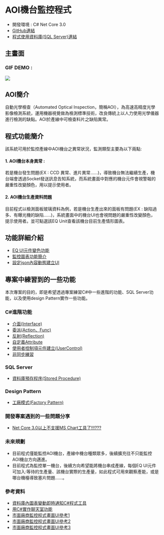 # AOI機台監控程式
- 開發環境 : C# Net Core 3.0
- [GitHub連結](https://github.com/Guang-Chiun/MonitorSystem)
- [程式使用資料庫(SQL Server)連結](https://drive.google.com/file/d/1xvTrdltPyeFT5Z-mevcanZZjB6h7T2AH/view)


## 主畫面
### GIF DEMO : 
![](https://i.imgur.com/MPB9q5U.gif)


## AOI簡介
自動光學檢查（Automated Optical Inspection，簡稱AOI），為高速高精度光學影像檢測系統，運用機器視覺做為檢測標準技術，改良傳統上以人力使用光學儀器進行檢測的缺點。AOI於產線中可檢查料片之缺陷異常。


## 程式功能簡介
該系統可用於監控產線中AOI機台之異常狀況，監測類型主要為以下兩點:


#### 1. AOI機台本身異常 : 
若是機台發生問題(EX : CCD 異常、進片異常......)，導致機台無法繼續生產，機台端會透過Socket發送訊息告知系統，而系統畫面中對應的機台元件會視警報的嚴重性改變顏色，用以提示使用者。

#### 2. AOI機台生產資料問題
目前程式以檢測面板玻璃資料為例，若是機台生產出來的面板有問題(EX : 缺陷過多、有曝光機的缺陷......)，系統畫面中的機台UI也會視問題的嚴重性改變顏色，提示使用者。並可點選該EQ Unit查看該機台目前生產情形圖表。


## 功能詳細介紹
- [EQ UI元件變色功能](https://hackmd.io/@TaNq7dHGRLWgeV6SVPERyQ/HytbFwXNt)
- [監控圖表功能簡介](https://hackmd.io/@TaNq7dHGRLWgeV6SVPERyQ/r1-5IfVVF)
- [設定json內容動態建立UI](https://hackmd.io/@TaNq7dHGRLWgeV6SVPERyQ/rkIz4E4VK)

 
## 專案中練習到的一些功能
本次專案的目的，即是希望透過專案練習C#中一些進階的功能、SQL Server功能，以及使用design Pattern實作一些功能。

### C#進階功能
- [介面(Interface)](https://hackmd.io/@TaNq7dHGRLWgeV6SVPERyQ/By_wtSVNt) 
- [委派(Action、Func)](https://hackmd.io/@TaNq7dHGRLWgeV6SVPERyQ/Hkc7aIVVt)
- [反射(Reflection)](https://hackmd.io/@TaNq7dHGRLWgeV6SVPERyQ/BJgLdP4Vt)
- [自定義Attribute](https://hackmd.io/@TaNq7dHGRLWgeV6SVPERyQ/SJGW0o44K)
- [使用者控制項元件建立(UserControl)](https://hackmd.io/@TaNq7dHGRLWgeV6SVPERyQ/r1LzsCH4F)
- [非同步練習](https://hackmd.io/@TaNq7dHGRLWgeV6SVPERyQ/By6HCyI4F)


### SQL Server
- [資料庫預存程序(Stored Procedure)](https://hackmd.io/@TaNq7dHGRLWgeV6SVPERyQ/r1BqygLNY)

### Design Pattern
- [工廠模式(Factory Pattern)](https://hackmd.io/@TaNq7dHGRLWgeV6SVPERyQ/Hyy_VgL4K)

### 開發專案遇到的一些問題分享
- [Net Core 3.0以上不支援MS Chart工具了!!!???](https://hackmd.io/@TaNq7dHGRLWgeV6SVPERyQ/BkpjEx8EF)



### 未來規劃
- 目前程式僅能監控AOI機台，產線中機台種類眾多，後續擴充往不只能監控AOI機台方向邁進。
- 目前程式為監控單一機台，後續方向希望能將機台串成產線，每個EQ UI元件可加入:等待的生產量、該機台實際的生產量，如此程式可用來觀察產能，或是哪台機檯導致塞片問題......。





### 參考資料
- [資料庫內圖表變動即時通知C#程式工具](https://github.com/christiandelbianco/monitor-table-change-with-sqltabledependency)
- [用C#實作聊天室功能](https://github.com/yinyoupoet/chatRoomTest)
- [市面廠商監控程式畫面UI參考1](http://www.kingroupsys.com/index.php?option=module&lang=cht&task=pageinfo&id=37&index=4)
- [市面廠商監控程式畫面UI參考2](https://www.youmelive.com/keji/346520.html)
- [市面廠商監控程式畫面UI參考3](https://www.wavejet.com.tw/%e5%b7%a5%e6%a5%ad4-0-%e6%99%ba%e8%83%bd%e5%b7%a5%e5%bb%a0-%e8%a8%ad%e5%82%99%e7%8b%80%e6%85%8b%e7%9b%a3%e6%8e%a7%e5%b0%88%e5%8d%80/)
